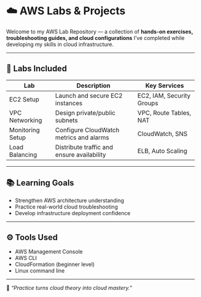 # ☁️ AWS Labs & Projects

Welcome to my AWS Lab Repository — a collection of **hands-on exercises, troubleshooting guides, and cloud configurations** I’ve completed while developing my skills in cloud infrastructure.

---

## 🧩 Labs Included

| Lab | Description | Key Services |
|-----|--------------|---------------|
| EC2 Setup | Launch and secure EC2 instances | EC2, IAM, Security Groups |
| VPC Networking | Design private/public subnets | VPC, Route Tables, NAT |
| Monitoring Setup | Configure CloudWatch metrics and alarms | CloudWatch, SNS |
| Load Balancing | Distribute traffic and ensure availability | ELB, Auto Scaling |

---

## 📚 Learning Goals
- Strengthen AWS architecture understanding  
- Practice real-world cloud troubleshooting  
- Develop infrastructure deployment confidence  

---

## ⚙️ Tools Used
- AWS Management Console  
- AWS CLI  
- CloudFormation (beginner level)  
- Linux command line  

---

🧠 *“Practice turns cloud theory into cloud mastery.”*
